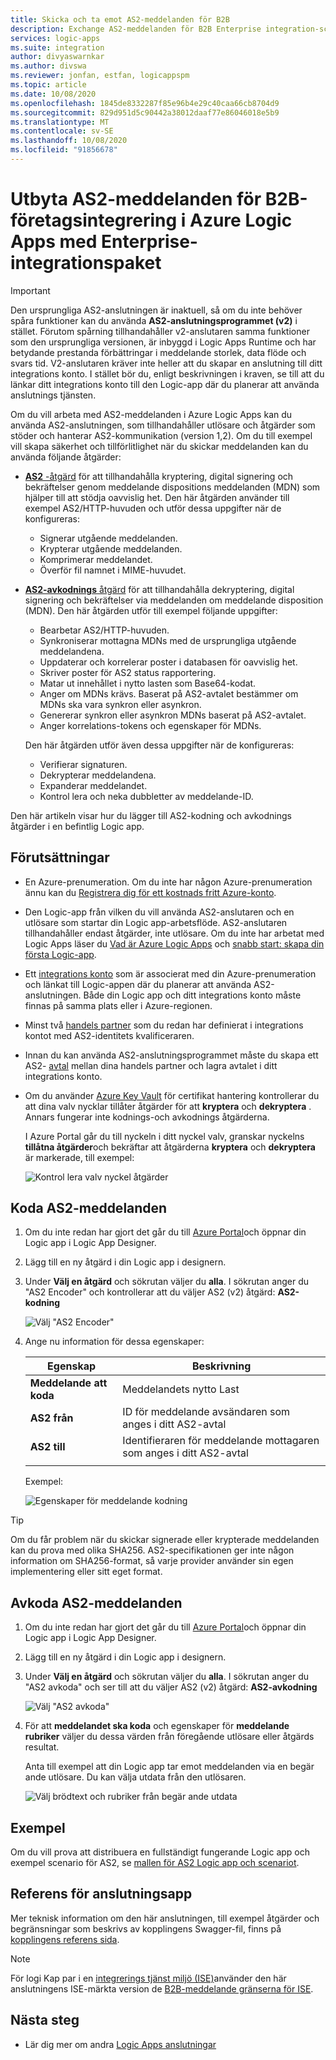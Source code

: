 ```yaml
---
title: Skicka och ta emot AS2-meddelanden för B2B
description: Exchange AS2-meddelanden för B2B Enterprise integration-scenarier med hjälp av Azure Logic Apps med Enterprise-integrationspaket
services: logic-apps
ms.suite: integration
author: divyaswarnkar
ms.author: divswa
ms.reviewer: jonfan, estfan, logicappspm
ms.topic: article
ms.date: 10/08/2020
ms.openlocfilehash: 1845de8332287f85e96b4e29c40caa66cb8704d9
ms.sourcegitcommit: 829d951d5c90442a38012daaf77e86046018e5b9
ms.translationtype: MT
ms.contentlocale: sv-SE
ms.lasthandoff: 10/08/2020
ms.locfileid: "91856678"
---
```

# <a name="exchange-as2-messages-for-b2b-enterprise-integration-in-azure-logic-apps-with-enterprise-integration-pack"></a>Utbyta AS2-meddelanden för B2B-företagsintegrering i Azure Logic Apps med Enterprise-integrationspaket

> [!IMPORTANT]
> Den ursprungliga AS2-anslutningen är inaktuell, så om du inte behöver spåra funktioner kan du använda **AS2-anslutningsprogrammet (v2)** i stället. Förutom spårning tillhandahåller v2-anslutaren samma funktioner som den ursprungliga versionen, är inbyggd i Logic Apps Runtime och har betydande prestanda förbättringar i meddelande storlek, data flöde och svars tid. V2-anslutaren kräver inte heller att du skapar en anslutning till ditt integrations konto. I stället bör du, enligt beskrivningen i kraven, se till att du länkar ditt integrations konto till den Logic-app där du planerar att använda anslutnings tjänsten.

Om du vill arbeta med AS2-meddelanden i Azure Logic Apps kan du använda AS2-anslutningen, som tillhandahåller utlösare och åtgärder som stöder och hanterar AS2-kommunikation (version 1,2). Om du till exempel vill skapa säkerhet och tillförlitlighet när du skickar meddelanden kan du använda följande åtgärder:

* [ **AS2** -åtgärd](#encode) för att tillhandahålla kryptering, digital signering och bekräftelser genom meddelande dispositions meddelanden (MDN) som hjälper till att stödja oavvislig het. Den här åtgärden använder till exempel AS2/HTTP-huvuden och utför dessa uppgifter när de konfigureras:

  * Signerar utgående meddelanden.
  * Krypterar utgående meddelanden.
  * Komprimerar meddelandet.
  * Överför fil namnet i MIME-huvudet.

* [ **AS2-avkodnings** åtgärd](#decode) för att tillhandahålla dekryptering, digital signering och bekräftelser via meddelanden om meddelande disposition (MDN). Den här åtgärden utför till exempel följande uppgifter:

  * Bearbetar AS2/HTTP-huvuden.
  * Synkroniserar mottagna MDNs med de ursprungliga utgående meddelandena.
  * Uppdaterar och korrelerar poster i databasen för oavvislig het.
  * Skriver poster för AS2 status rapportering.
  * Matar ut innehållet i nytto lasten som Base64-kodat.
  * Anger om MDNs krävs. Baserat på AS2-avtalet bestämmer om MDNs ska vara synkron eller asynkron.
  * Genererar synkron eller asynkron MDNs baserat på AS2-avtalet.
  * Anger korrelations-tokens och egenskaper för MDNs.

  Den här åtgärden utför även dessa uppgifter när de konfigureras:

  * Verifierar signaturen.
  * Dekrypterar meddelandena.
  * Expanderar meddelandet.
  * Kontrol lera och neka dubbletter av meddelande-ID.

Den här artikeln visar hur du lägger till AS2-kodning och avkodnings åtgärder i en befintlig Logic app.

## <a name="prerequisites"></a>Förutsättningar

* En Azure-prenumeration. Om du inte har någon Azure-prenumeration ännu kan du [Registrera dig för ett kostnads fritt Azure-konto](https://azure.microsoft.com/free/).

* Den Logic-app från vilken du vill använda AS2-anslutaren och en utlösare som startar din Logic app-arbetsflöde. AS2-anslutaren tillhandahåller endast åtgärder, inte utlösare. Om du inte har arbetat med Logic Apps läser du [Vad är Azure Logic Apps](../logic-apps/logic-apps-overview.md) och [snabb start: skapa din första Logic-app](../logic-apps/quickstart-create-first-logic-app-workflow.md).

* Ett [integrations konto](../logic-apps/logic-apps-enterprise-integration-create-integration-account.md) som är associerat med din Azure-prenumeration och länkat till Logic-appen där du planerar att använda AS2-anslutningen. Både din Logic app och ditt integrations konto måste finnas på samma plats eller i Azure-regionen.

* Minst två [handels partner](../logic-apps/logic-apps-enterprise-integration-partners.md) som du redan har definierat i integrations kontot med AS2-identitets kvalificeraren.

* Innan du kan använda AS2-anslutningsprogrammet måste du skapa ett AS2- [avtal](../logic-apps/logic-apps-enterprise-integration-agreements.md) mellan dina handels partner och lagra avtalet i ditt integrations konto.

* Om du använder [Azure Key Vault](../key-vault/general/overview.md) för certifikat hantering kontrollerar du att dina valv nycklar tillåter åtgärder för att **kryptera** och **dekryptera** . Annars fungerar inte kodnings-och avkodnings åtgärderna.

  I Azure Portal går du till nyckeln i ditt nyckel valv, granskar nyckelns **tillåtna åtgärder**och bekräftar att åtgärderna **kryptera** och **dekryptera** är markerade, till exempel:

  ![Kontrol lera valv nyckel åtgärder](media/logic-apps-enterprise-integration-as2/key-vault-permitted-operations.png)

<a name="encode"></a>

## <a name="encode-as2-messages"></a>Koda AS2-meddelanden

1. Om du inte redan har gjort det går du till [Azure Portal](https://portal.azure.com)och öppnar din Logic app i Logic App Designer.

1. Lägg till en ny åtgärd i din Logic app i designern.

1. Under **Välj en åtgärd** och sökrutan väljer du **alla**. I sökrutan anger du "AS2 Encoder" och kontrollerar att du väljer AS2 (v2) åtgärd: **AS2-kodning**

   ![Välj "AS2 Encoder"](./media/logic-apps-enterprise-integration-as2/select-as2-encode.png)

1. Ange nu information för dessa egenskaper:

   | Egenskap | Beskrivning |
   |----------|-------------|
   | **Meddelande att koda** | Meddelandets nytto Last |
   | **AS2 från** | ID för meddelande avsändaren som anges i ditt AS2-avtal |
   | **AS2 till** | Identifieraren för meddelande mottagaren som anges i ditt AS2-avtal |
   |||

   Exempel:

   ![Egenskaper för meddelande kodning](./media/logic-apps-enterprise-integration-as2/as2-message-encoding-details.png)

> [!TIP]
> Om du får problem när du skickar signerade eller krypterade meddelanden kan du prova med olika SHA256. AS2-specifikationen ger inte någon information om SHA256-format, så varje provider använder sin egen implementering eller sitt eget format.

<a name="decode"></a>

## <a name="decode-as2-messages"></a>Avkoda AS2-meddelanden

1. Om du inte redan har gjort det går du till [Azure Portal](https://portal.azure.com)och öppnar din Logic app i Logic App Designer.

1. Lägg till en ny åtgärd i din Logic app i designern.

1. Under **Välj en åtgärd** och sökrutan väljer du **alla**. I sökrutan anger du "AS2 avkoda" och ser till att du väljer AS2 (v2) åtgärd: **AS2-avkodning**

   ![Välj "AS2 avkoda"](media/logic-apps-enterprise-integration-as2/select-as2-decode.png)

1. För att **meddelandet ska koda** och egenskaper för **meddelande rubriker** väljer du dessa värden från föregående utlösare eller åtgärds resultat.

   Anta till exempel att din Logic app tar emot meddelanden via en begär ande utlösare. Du kan välja utdata från den utlösaren.

   ![Välj brödtext och rubriker från begär ande utdata](media/logic-apps-enterprise-integration-as2/as2-message-decoding-details.png)

## <a name="sample"></a>Exempel

Om du vill prova att distribuera en fullständigt fungerande Logic app och exempel scenario för AS2, se [mallen för AS2 Logic app och scenariot](https://azure.microsoft.com/documentation/templates/201-logic-app-as2-send-receive/).

## <a name="connector-reference"></a>Referens för anslutningsapp

Mer teknisk information om den här anslutningen, till exempel åtgärder och begränsningar som beskrivs av kopplingens Swagger-fil, finns på [kopplingens referens sida](/connectors/as2/). 

> [!NOTE]
> För logi Kap par i en [integrerings tjänst miljö (ISE)](../logic-apps/connect-virtual-network-vnet-isolated-environment-overview.md)använder den här anslutningens ISE-märkta version de [B2B-meddelande gränserna för ISE](../logic-apps/logic-apps-limits-and-config.md#b2b-protocol-limits).

## <a name="next-steps"></a>Nästa steg

* Lär dig mer om andra [Logic Apps anslutningar](../connectors/apis-list.md)
